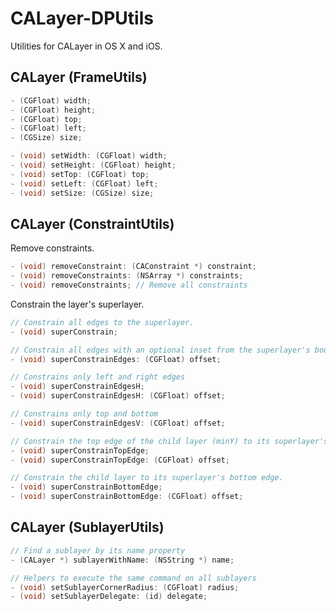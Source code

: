 CALayer-DPUtils
===============

Utilities for CALayer in OS X and iOS.

## CALayer (FrameUtils)


```objective-c
- (CGFloat) width;
- (CGFloat) height;
- (CGFloat) top;
- (CGFloat) left;
- (CGSize) size;

- (void) setWidth: (CGFloat) width;
- (void) setHeight: (CGFloat) height;
- (void) setTop: (CGFloat) top;
- (void) setLeft: (CGFloat) left;
- (void) setSize: (CGSize) size;
```

## CALayer (ConstraintUtils)

Remove constraints.

```objective-c
- (void) removeConstraint: (CAConstraint *) constraint;
- (void) removeConstraints: (NSArray *) constraints;
- (void) removeConstraints; // Remove all constraints
```

Constrain the layer's superlayer.

```objective-c
// Constrain all edges to the superlayer.
- (void) superConstrain;

// Constrain all edges with an optional inset from the superlayer's bounds.
- (void) superConstrainEdges: (CGFloat) offset;

// Constrains only left and right edges
- (void) superConstrainEdgesH;
- (void) superConstrainEdgesH: (CGFloat) offset;

// Constrains only top and bottom
- (void) superConstrainEdgesV: (CGFloat) offset;

// Constrain the top edge of the child layer (minY) to its superlayer's top edge (minY)
- (void) superConstrainTopEdge;
- (void) superConstrainTopEdge: (CGFloat) offset;

// Constrain the child layer to its superlayer's bottom edge.
- (void) superConstrainBottomEdge;
- (void) superConstrainBottomEdge: (CGFloat) offset;
```

## CALayer (SublayerUtils)

```objective-c
// Find a sublayer by its name property
- (CALayer *) sublayerWithName: (NSString *) name;

// Helpers to execute the same command on all sublayers
- (void) setSublayerCornerRadius: (CGFloat) radius;
- (void) setSublayerDelegate: (id) delegate;
```